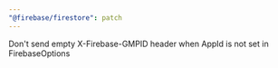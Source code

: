 ```yaml
---
"@firebase/firestore": patch
---
```


Don't send empty X-Firebase-GMPID header when AppId is not set in FirebaseOptions
